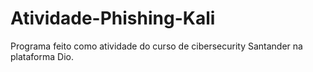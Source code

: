 # Atividade-Phishing-Kali
Programa feito como atividade do curso de cibersecurity Santander na plataforma Dio.
